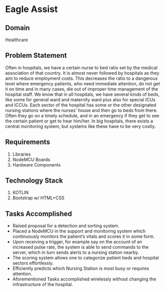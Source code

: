 # Eagle Assist

## Domain
Healthcare

## Problem Statement
Often in hospitals, we have a certain nurse to bed ratio set by the medical association of that country. It is almost never followed by hospitals as they aim to reduce employment costs. This decreases the ratio to a dangerous level where emergency patients, who need immediate attention, do not get it on time and in many cases, die out of improper time management of the hospital staff.
We know that in all hospitals, we have several kinds of beds, like some for general ward and maternity ward plus also for special ICUs and ICCUs. Each sector of the hospital has some or the other designated nursing stations where the nurses' house and then go to beds from there. Often they go on a timely schedule, and in an emergency if they get to see the certain patient or get to hear him/her. In big hospitals, there exists a central monitoring system, but systems like these have to be very costly.

## Requirements
1. Libraries
2. NodeMCU Boards
3. Hardware Components

## Technology Stack
1. KOTLIN
2. Bootstrap w/ HTML+CSS

## Tasks Accomplished
- Raised proposal for a detection and sorting system.
- Placed a NodeMCU in the support and monitoring system which continuously monitors the patient’s vitals and scores it in some form.
- Upon receiving a trigger, for example say on the account of an increased pulse rate, the system is able to send commands to the server, which in turn sends alerts to a nursing station nearby.
- The scoring system allows one to categorize patient beds and hospital sectors effortlessly.
- Efficiently predicts which Nursing Station is most busy or requires attention.
- Aforementioned Tasks accomplished wirelessly without changing the infrastructure of the hospital.